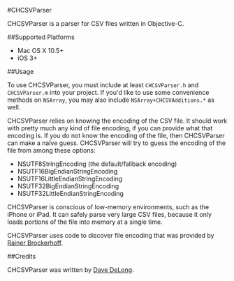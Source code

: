 #CHCSVParser

CHCSVParser is a parser for CSV files written in Objective-C.

##Supported Platforms

- Mac OS X 10.5+
- iOS 3+

##Usage

To use CHCSVParser, you must include at least `CHCSVParser.h` and `CHCSVParser.m` into your project.  If you'd like to use some convenience methods on `NSArray`, you may also include `NSArray+CHCSVAdditions.*` as well.

CHCSVParser relies on knowing the encoding of the CSV file.  It should work with pretty much any kind of file encoding, if you can provide what that encoding is.  If you do not know the encoding of the file, then CHCSVParser can make a naïve guess.  CHCSVParser will try to guess the encoding of the file from among these options:

 - NSUTF8StringEncoding (the default/fallback encoding)
 - NSUTF16BigEndianStringEncoding
 - NSUTF16LittleEndianStringEncoding
 - NSUTF32BigEndianStringEncoding
 - NSUTF32LittleEndianStringEncoding
 
CHCSVParser is conscious of low-memory environments, such as the iPhone or iPad.  It can safely parse very large CSV files, because it only loads portions of the file into memory at a single time.

CHCSVParser uses code to discover file encoding that was provided by [Rainer Brockerhoff][2].
 
##Credits

CHCSVParser was written by [Dave DeLong][1].

  [1]: http://davedelong.com
  [2]: http://brockerhoff.net/